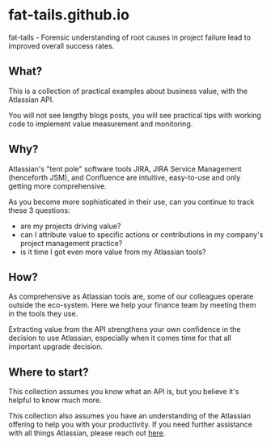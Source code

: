 # fat-tails.github.io
fat-tails - Forensic understanding of root causes in project failure lead to improved overall success rates.

## What?
This is a collection of practical examples about business value, with the Atlassian API.

You will not see lengthy blogs posts, you will see practical tips with working code to implement value measurement and monitoring.

## Why?
Atlassian's "tent pole" software tools JIRA, JIRA Service Management (henceforth JSM), and Confluence are intuitive, easy-to-use and only getting more comprehensive.

As you become more sophisticated in their use, can you continue to track these 3 questions:

* are my projects driving value?
* can I attribute value to specific actions or contributions in my company's project management practice?  
* is it time I got even more value from my Atlassian tools?

## How?
As comprehensive as Atlassian tools are, some of our colleagues operate outside the eco-system. Here we help your finance team by meeting them in the tools they use.

Extracting value from the API strengthens your own confidence in the decision to use Atlassian, especially when it comes time for that all important upgrade decision.

## Where to start?
This collection assumes you know what an API is, but you believe it's helpful to know much more.

This collection also assumes you have an understanding of the Atlassian offering to help you with your productivity. If you need further assistance with all things Atlassian, please reach out [here](https://www.fat-tails.io/contact/).
